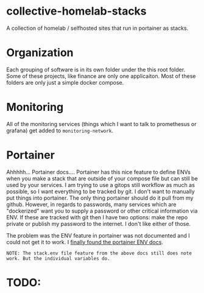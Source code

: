 # collective-homelab-stacks
A collection of homelab / selfhosted sites that run in portainer as stacks.

# Organization
Each grouping of software is in its own folder under the this root folder. Some of these projects, like finance are only one applicaiton. Most of these folders are only just a simple docker compose.

# Monitoring
All of the monitoring services (things which I want to talk to promethesus or grafana) get added to `monitoring-network`.

# Portainer
Ahhhhh... Portainer docs.... Portainer has this nice feature to define ENVs when you make a stack that are outside of your compose file but can still be used by your services. I am trying to use a gitops still workflow as much as possible, so I want everything to be tracked by git. I don't want to manually put things into portainer. The only thing portainer should do it pull from my github. However, in regards to passwords, many services which are "dockerized" want you to supply a password or other critical information via ENV. If these are tracked with git then I have two options: make the repo private or publish my password to the internet. I don't like either of those. 

The problem was the ENV feature in portainer was not documented and I could not get it to work. I [finally found the portainer ENV docs](https://www.portainer.io/blog/using-env-files-in-stacks-with-portainer).

`NOTE: The stack.env file feature from the above docs still does note work. But the individual variables do.`
# TODO:
